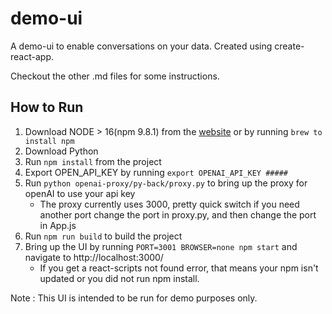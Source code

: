 # demo-ui

A demo-ui to enable conversations on your data. Created using create-react-app. 

Checkout the other .md files for some instructions.

## How to Run

1. Download NODE > 16(npm 9.8.1) from the [website](https://docs.npmjs.com/downloading-and-installing-node-js-and-npm) or by running `brew to install npm`
2. Download Python
3. Run `npm install` from the project
4. Export OPEN_API_KEY by running  `export OPENAI_API_KEY #####`
5. Run `python openai-proxy/py-back/proxy.py` to bring up the proxy for openAI to use your api key
   - The proxy currently uses 3000, pretty quick switch if you need another port change the port in proxy.py, and then change the port in App.js 
6. Run `npm run build` to build the project
7. Bring up the UI by running `PORT=3001 BROWSER=none npm start` and navigate to http://localhost:3000/
   - If you get a react-scripts not found error, that means your npm isn't updated or you did not run npm install. 

Note : This UI is intended to be run for demo purposes only.
